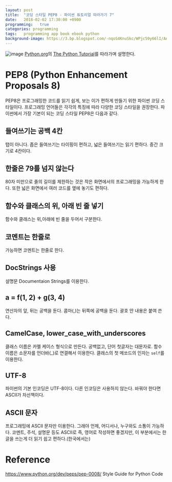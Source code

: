 ```yaml
---
layout: post
title:  "코딩 스타일 PEP8 - 파이썬 튜토리얼 따라가기 7"
date:   2018-02-02 17:30:00 +0900
programming:   true
categories: programming
tags:   programming app book ebook python
background-image: https://3.bp.blogspot.com/-nqoS4KnuSkc/WPjc59y66lI/AAAAAAAAAdU/JXq8qgKNjBYWwAXJWO8Bv_5R4Pp6bFDxgCLcB/s1600/pep8.jpg
---
```

![image](https://3.bp.blogspot.com/-nqoS4KnuSkc/WPjc59y66lI/AAAAAAAAAdU/JXq8qgKNjBYWwAXJWO8Bv_5R4Pp6bFDxgCLcB/s1600/pep8.jpg)
[Python.org](https://www.python.org)의 [The Python Tutorial](https://docs.python.org/3/tutorial/index.html)를 따라가며 설명한다.

# PEP8 (Python Enhancement Proposals 8)

PEP8은 프로그래밍한 코드를 읽기 쉽게, 보는 이가 편하게 만들기 위한 파이썬 코딩 스타일이다. 프로그래밍 언어들은 각각의 특징에 따라 다양한 코딩 스타일을 권장한다. 파이썬에서 가장 기본이 되는 코딩 스타일 PEP8은 다음과 같다.

## 들여쓰기는 공백 4칸

탭이 아니다. 좁은 들여쓰기는 타이핑이 편하고, 넓은 들여쓰기는 읽기 편하다. 중간 크기로 4칸이다.

## 한줄은 79를 넘지 않는다

80자 미만으로 줄의 길이를 제한하는 것은 작은 화면에서의 프로그래밍을 가능하게 한다. 또한 넓은 화면에서 여러 코드를 옆에 놓기도 편하다.

## 함수와 클래스의 위, 아래 빈 줄 넣기

함수와 클래스는 위,아래에 빈 줄을 두어서 구분한다.

## 코멘트는 한줄로

가능하면 코멘트는 한줄로 한다.

## DocStrings 사용

설명문 Documentaion Strings를 이용한다.

## a = f(1, 2) + g(3, 4)

연산자의 앞, 뒤는 공백을 둔다. 콤마(,)는 뒤쪽에 공백을 둔다. 괄호 안 내용은 붙여 쓴다.

## CamelCase, lower_case_with_underscores

클래스 이름은 카멜 케이스 형식으로 만든다. 공백없고, 단어 첫글자는 대문자로. 함수 이름은 소문자를 언더바(_)로 연결해서 이용한다. 클래스의 첫 메쏘드의 인자는 `self`를 이용한다.

## UTF-8

파이썬의 기본 인코딩은 UTF-8이다. 다른 인코딩은 사용하지 않는다. 바꿔야 한다면 ASCII가 차선책이다.

## ASCII 문자

프로그래밍에 ASCII 문자만 이용한다. 그래야 언제, 어디서나, 누구와도 소통이 가능하다. 코멘트, 주석, 설명문 등도 ASCII로 즉, 영어로 작성하면 좋겠지만, 이 부분에서는 한글을 쓰는게 더 읽기 쉽고 편하다.(한국에서는)

 # Reference

 <https://www.python.org/dev/peps/pep-0008/> Style Guide for Python Code